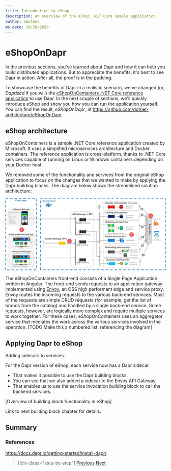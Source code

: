 ```yaml
---
title: Introduction to eShop
description: An overview of the eShop .NET Core sample application 
author: amolenk 
ms.date: 10/20/2020
---
```


# eShopOnDapr

In the previous sections, you've learned about Dapr and how it can help you build distributed applications. But to appreciate the benefits, it's best to see Dapr in action. After all, the proof is in the pudding.

To showcase the benefits of Dapr in a realistic scenario, we've changed (or, *Daprized* if you will) the [eShopOnContainers .NET Core reference application](https://github.com/dotnet-architecture/eShopOnContainers) to use Dapr. In the next couple of sections, we'll quickly introduce eShop and show you how you can run the application yourself. You can find the result, *eShopOnDapr*, at <https://github.com/dotnet-architecture/eShopOnDapr>.

## eShop architecture

eShopOnContainers is a sample .NET Core reference application created by Microsoft. It uses a simplified microservices architecture and Docker containers. The reference application is cross-platform, thanks to .NET Core services capable of running on Linux or Windows containers depending on your Docker host.

We removed some of the functionality and services from the original eShop application to focus on the changes that we wanted to make by applying the Dapr building blocks. The diagram below shows the streamlined solution architecture:

![eShopOnContainers architecture](./media/eShopOnContainers-architecture.png)

The eShopOnContainers front-end consists of a Single Page Application written in Angular. The front-end sends requests to an application gateway implemented using [Envoy](https://www.envoyproxy.io/), an OSS high performant edge and service proxy. Envoy routes the incoming requests to the various back-end services. Most of the requests are simple CRUD requests (for example, get the list of brands from the catalog) and handled by a single back-end service. Some requests, however, are logically more complex and require multiple services to work together. For these cases, eShopOnContainers uses an aggregator service that mediates the work across the various services involved in the operation. [TODO Make this a numbered list, referencing the diagram]



## Applying Dapr to eShop

Adding sidecars to services.

For the Dapr version of eShop, each service now has a Dapr sidecar.
* That makes it possible to use the Dapr building blocks.
* You can see that we also added a sidecar to the Envoy API Gateway. 
* That enables us to use the service invocation building block to call the backend services.



[Overview of building block functionality in eShop]

Link to next building block chapter for details.




## Summary


### References

https://docs.dapr.io/getting-started/install-dapr/



>[!div class="step-by-step"]
>[Previous](index.md)
>[Next](index.md)